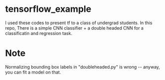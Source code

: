 # tensorflow_example
I used these codes to present tf to a class of undergrad students.
In this repo, There is a simple CNN classifier + a double headed CNN for a classificatin and regression task.

# Note
Normalizing bounding box labels in "doubleheaded.py" is wrong -- anyway, you can fit a model on that.
